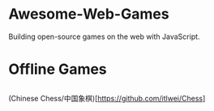 # Awesome-Web-Games
Building open-source games on the web with JavaScript.

# Offline Games

## 

(Chinese Chess/中国象棋)[https://github.com/itlwei/Chess]
